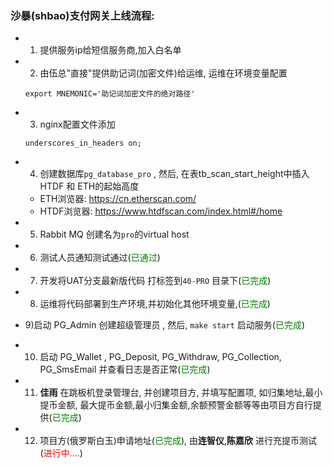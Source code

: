 ### 沙暴(shbao)支付网关上线流程:

- 1) 提供服务ip给短信服务商,加入白名单 

- 2) 由伍总"直接"提供助记词(加密文件)给运维, 运维在环境变量配置

  ```
  export MNEMONIC='助记词加密文件的绝对路径'
  ```

  

- 3) nginx配置文件添加 

  ```
  underscores_in_headers on;
  ```

  

- 4) 创建数据库`pg_database_pro` , 然后, 在表tb_scan_start_height中插入 HTDF 和 ETH的起始高度

  - ETH浏览器: https://cn.etherscan.com/
  - HTDF浏览器: https://www.htdfscan.com/index.html#/home



- 5) Rabbit MQ 创建名为`pro`的virtual host
- 6) 测试人员通知测试通过(<font color=green>已通过</font>)
- 7) 开发将UAT分支最新版代码  打标签到`40-PRO` 目录下(<font color=green>已完成</font>)
- 8) 运维将代码部署到生产环境,并初始化其他环境变量,(<font color=green>已完成</font>)
- 9)启动 PG_Admin 创建超级管理员 , 然后, `make start` 启动服务(<font color=green>已完成</font>)
- 10) 启动 PG_Wallet , PG_Deposit, PG_Withdraw, PG_Collection, PG_SmsEmail 并查看日志是否正常(<font color=green>已完成</font>)
- 11) **佳雨** 在跳板机登录管理台, 并创建项目方, 并填写配置项, 如归集地址,最小提币金额, 最大提币金额,最小归集金额,余额预警金额等等由项目方自行提供(<font color=green>已完成</font>)
- 12) 项目方(俄罗斯白玉)申请地址(<font color=green>已完成</font>),  由**连智仪**,**陈嘉欣** 进行充提币测试(<font color=red>进行中....</font>)